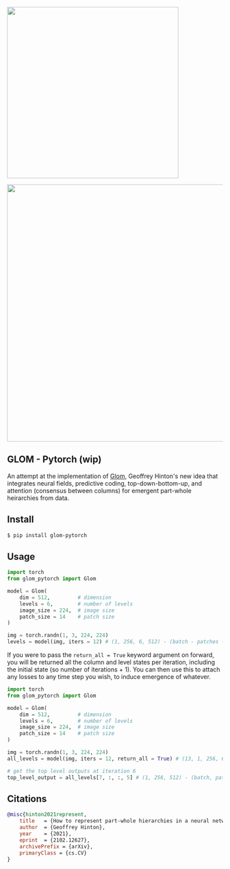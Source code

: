 <img src="./glom2.png" width="400px"></img>

<img src="./glom1.png" width="600px"></img>

## GLOM - Pytorch (wip)

An attempt at the implementation of <a href="https://arxiv.org/abs/2102.12627">Glom</a>, Geoffrey Hinton's new idea that integrates neural fields, predictive coding, top-down-bottom-up, and attention (consensus between columns) for emergent part-whole heirarchies from data.

## Install

```bash
$ pip install glom-pytorch
```

## Usage

```python
import torch
from glom_pytorch import Glom

model = Glom(
    dim = 512,         # dimension
    levels = 6,        # number of levels
    image_size = 224,  # image size
    patch_size = 14    # patch size
)

img = torch.randn(1, 3, 224, 224)
levels = model(img, iters = 12) # (1, 256, 6, 512) - (batch - patches - levels - dimension)
```

If you were to pass the `return_all = True` keyword argument on forward, you will be returned all the column and level states per iteration, including the initial state (so number of iterations + 1). You can then use this to attach any losses to any time step you wish, to induce emergence of whatever.

```python
import torch
from glom_pytorch import Glom

model = Glom(
    dim = 512,         # dimension
    levels = 6,        # number of levels
    image_size = 224,  # image size
    patch_size = 14    # patch size
)

img = torch.randn(1, 3, 224, 224)
all_levels = model(img, iters = 12, return_all = True) # (13, 1, 256, 6, 512) - (batch, patches, levels, dimension)

# get the top level outputs at iteration 6
top_level_output = all_levels[7, :, :, 5] # (1, 256, 512) - (batch, patches, dimension)
```

## Citations

```bibtex
@misc{hinton2021represent,
    title   = {How to represent part-whole hierarchies in a neural network}, 
    author  = {Geoffrey Hinton},
    year    = {2021},
    eprint  = {2102.12627},
    archivePrefix = {arXiv},
    primaryClass = {cs.CV}
}
```

